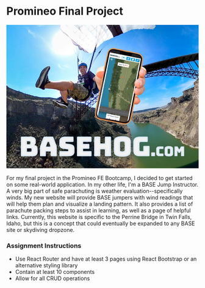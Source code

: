# Promineo Final Project

![Chuck parachuting from the Perrine Bridge, holding a mobile phone displaying basehog.com](./src/assets/readme-title.jpg)

For my final project in the Promineo FE Bootcamp, I decided to get started on some real-world application. In my other life, I'm a BASE Jump Instructor. A very big part of safe parachuting is weather evaluation--specifically winds. My new website will provide BASE jumpers with wind readings that will help them plan and visualize a landing pattern. It also provides a list of parachute packing steps to assist in learning, as well as a page of helpful links. Currently, this website is specific to the Perrine Bridge in Twin Falls, Idaho, but this is a concept that could eventually be expanded to any BASE site or skydiving dropzone.

### Assignment Instructions

- Use React Router and have at least 3 pages using React Bootstrap or an alternative styling library
- Contain at least 10 components
- Allow for all CRUD operations
